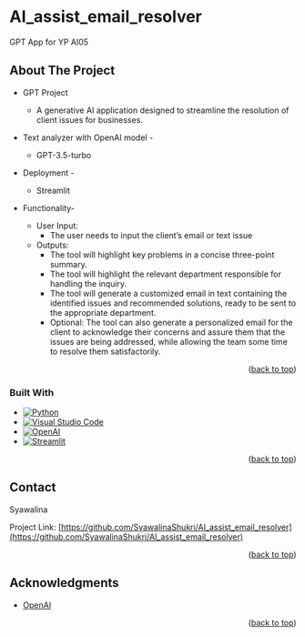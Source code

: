<a name="readme-top"></a>
# AI_assist_email_resolver
 GPT App for YP AI05

<!-- ABOUT THE PROJECT -->
## About The Project


* GPT Project
   * A generative AI application designed to streamline the resolution of client issues for businesses.
     
* Text analyzer with OpenAI model -
    * GPT-3.5-turbo

* Deployment -
    * Streamlit

* Functionality-
    * User Input:
       * The user needs to input the client’s email or text issue
    * Outputs:
       * The tool will highlight key problems in a concise three-point summary. 
       * The tool will highlight the relevant department responsible for handling the inquiry.
       * The tool will generate a customized email in text containing the identified issues and recommended solutions, ready to be sent to the appropriate department. 
       * Optional: The tool can also generate a personalized email for the client to acknowledge their concerns and assure them that the issues are being addressed, while allowing the team some time to resolve them      satisfactorily.


<p align="right">(<a href="#readme-top">back to top</a>)</p>



### Built With

* [![Python](https://img.shields.io/badge/Python-3.8%2B-blue)](https://www.python.org/)
* [![Visual Studio Code](https://img.shields.io/badge/Visual%20Studio%20Code-Latest-blue)](https://code.visualstudio.com/)
* [![OpenAI](https://img.shields.io/badge/OpenAI-GPT3_5turbo-blue)](https://openai.com/)
* [![Streamlit](https://img.shields.io/badge/Streamlit-Latest-blue)](https://streamlit.io/)


<p align="right">(<a href="#readme-top">back to top</a>)</p>


<!-- CONTACT -->
## Contact

Syawalina

Project Link: [https://github.com/SyawalinaShukri/AI_assist_email_resolver](https://github.com/SyawalinaShukri/AI_assist_email_resolver)

<p align="right">(<a href="#readme-top">back to top</a>)</p>



<!-- ACKNOWLEDGMENTS -->
## Acknowledgments

* [OpenAI](https://platform.openai.com/overview)


<p align="right">(<a href="#readme-top">back to top</a>)</p>

 
